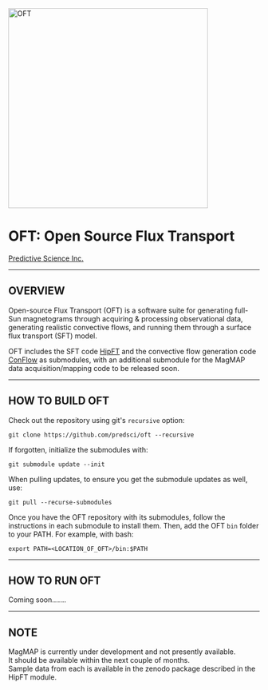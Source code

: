 <img width=400 src="https://github.com/predsci/OFT/assets/4073260/cc737381-833b-4b7b-b07a-b8e48c92cfdc" alt="OFT" />  
  
# OFT: Open Source Flux Transport  

[Predictive Science Inc.](https://www.predsci.com)  
 
--------------------------------  
  
## OVERVIEW  
Open-source Flux Transport (OFT) is a software suite for generating full-Sun magnetograms through acquiring & processing observational data, generating realistic convective flows, and running them through a surface flux transport (SFT) model.  

OFT includes the SFT code [HipFT](https;//github.com/predsci/hipft) and the convective flow generation code [ConFlow](https;//github.com/predsci/conflow) as submodules, with an additional submodule for the MagMAP data acquisition/mapping code to be released soon.  
  
--------------------------------  
  

## HOW TO BUILD OFT  

Check out the repository using git's `recursive` option:  

```
git clone https://github.com/predsci/oft --recursive
```
If forgotten, initialize the submodules with:  
```
git submodule update --init
```
When pulling updates, to ensure you get the submodule updates as well, use:  
```
git pull --recurse-submodules
```
  
Once you have the OFT repository with its submodules, follow the instructions in each submodule to install them.  Then, add the OFT `bin` folder to your PATH.  For example, with bash:  
```
export PATH=<LOCATION_OF_OFT>/bin:$PATH
```
  
--------------------------------  
  

## HOW TO RUN OFT  
  
Coming soon.......  
  
--------------------------------  
  

## NOTE  
MagMAP is currently under development and not presently available.  
It should be available within the next couple of months.  
Sample data from each is available in the zenodo package described in the HipFT module.
